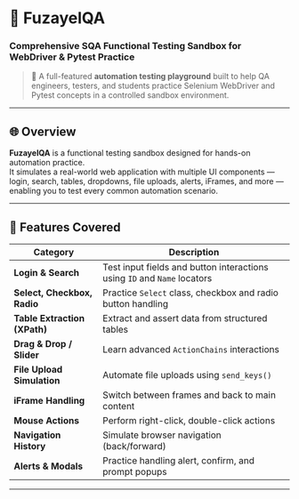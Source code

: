 # 🧪 FuzayelQA 
### Comprehensive SQA Functional Testing Sandbox for WebDriver & Pytest Practice  

> 🚀 A full-featured **automation testing playground** built to help QA engineers, testers, and students practice Selenium WebDriver and Pytest concepts in a controlled sandbox environment.

---

## 🌐 Overview  

**FuzayelQA** is a functional testing sandbox designed for hands-on automation practice.  
It simulates a real-world web application with multiple UI components — login, search, tables, dropdowns, file uploads, alerts, iFrames, and more — enabling you to test every common automation scenario.

---

## 🧩 Features Covered  

| Category | Description |
|-----------|-------------|
| **Login & Search** | Test input fields and button interactions using `ID` and `Name` locators |
| **Select, Checkbox, Radio** | Practice `Select` class, checkbox and radio button handling |
| **Table Extraction (XPath)** | Extract and assert data from structured tables |
| **Drag & Drop / Slider** | Learn advanced `ActionChains` interactions |
| **File Upload Simulation** | Automate file uploads using `send_keys()` |
| **iFrame Handling** | Switch between frames and back to main content |
| **Mouse Actions** | Perform right-click, double-click actions |
| **Navigation History** | Simulate browser navigation (back/forward) |
| **Alerts & Modals** | Practice handling alert, confirm, and prompt popups |

---
